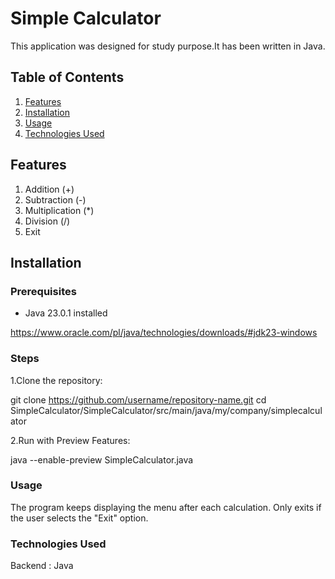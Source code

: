 # Simple Calculator 

This application was designed for study purpose.It has been written in Java.

## Table of Contents

1. [Features](#features)
2. [Installation](#installation)
3. [Usage](#usage)
4. [Technologies Used](#technologies-used) 

## Features

1. Addition (+) 
2. Subtraction (-) 
3. Multiplication (*) 
4. Division (/) 
5. Exit 

## Installation

### Prerequisites

- Java 23.0.1 installed 

https://www.oracle.com/pl/java/technologies/downloads/#jdk23-windows


### Steps

1.Clone the repository:

   git clone https://github.com/username/repository-name.git
   cd SimpleCalculator/SimpleCalculator/src/main/java/my/company/simplecalculator
   
2.Run with Preview Features:
	
   java --enable-preview SimpleCalculator.java

### Usage

The program  keeps displaying the menu after each calculation. 
Only exits if the user selects the "Exit" option.

### Technologies Used

Backend : Java

